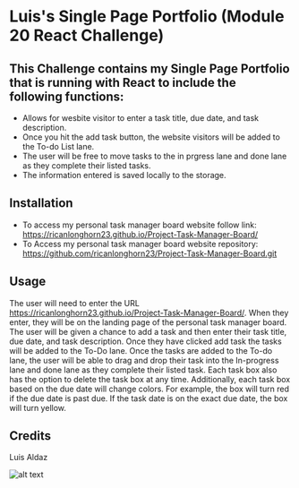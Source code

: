 # Luis's Single Page Portfolio (Module 20 React Challenge)

## This Challenge contains my Single Page Portfolio that is running with React to include the following functions:

- Allows for wesbite visitor to enter a task title, due date, and task description.
- Once you hit the add task button, the website visitors will be added to the To-do List lane.
- The user will be free to move tasks to the in prgress lane and done lane as they complete their listed tasks.
- The information entered is saved locally to the storage.

## Installation

- To access my personal task manager board website follow link: https://ricanlonghorn23.github.io/Project-Task-Manager-Board/
- To Access my personal task manager board website repository: https://github.com/ricanlonghorn23/Project-Task-Manager-Board.git

## Usage

The user will need to enter the URL https://ricanlonghorn23.github.io/Project-Task-Manager-Board/. When they enter, they will be on the landing page of the personal task manager board. The user will be given a chance to add a task and then enter their task title, due date, and task description. Once they have clicked add task the tasks will be added to the To-Do lane. Once the tasks are added to the To-do lane, the user will be able to drag and drop their task into the In-progress lane and done lane as they complete their listed task. Each task box also has the option to delete the task box at any time. Additionally, each task box based on the due date will change colors. For example, the box will turn red if the due date is past due. If the task date is on the exact due date, the box will turn yellow.



## Credits

Luis Aldaz

![alt text](Images/projecttaskmanager.jpg)
